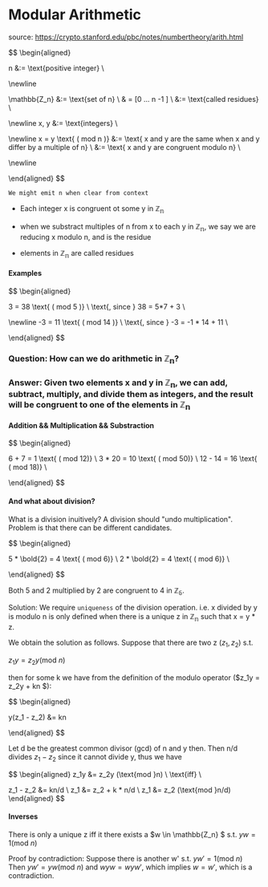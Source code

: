 # Modular Arithmetic

source: https://crypto.stanford.edu/pbc/notes/numbertheory/arith.html

$$
\begin{aligned}

n &:= \text{positive integer} \\

\newline

\mathbb{Z_n} &:= \text{set of n} \\
             & =  [0 ... n -1 ] \\
             &:= \text{called residues} \\


\newline
x, y &:= \text{integers} \\



\newline
x = y \text{ ( mod n )} &:= \text{ x and y are the same when x and y differ by a multiple of n} \\
&:= \text{ x and y are congruent modulo n} \\

\newline

\end{aligned}
$$

`We might emit n when clear from context`

- Each integer x is congruent ot some y in $\mathbb{Z_n}$
- when we substract multiples of n from x to each y in $\mathbb{Z_n}$, we say we are reducing x modulo n, and is the residue

- elements in $\mathbb{Z_n}$ are called residues

#### Examples

$$
\begin{aligned}

3 = 38 \text{ ( mod 5 )} \\
\text{, since } 38 = 5*7 + 3 \\

\newline
-3 = 11 \text{ ( mod 14 )} \\
\text{, since } -3 = -1 * 14 + 11 \\


\end{aligned}
$$

### Question: How can we do arithmetic in $\mathbb{Z_n}$?

### Answer: Given two elements x and y in $\mathbb{Z_n}$, we can add, subtract, multiply, and divide them as integers, and the result will be congruent to one of the elements in $\mathbb{Z_n}$

#### Addition && Multiplication && Substraction

$$
\begin{aligned}

6 + 7 = 1 \text{ ( mod  12)} \\
3 * 20 = 10 \text{ ( mod  50)} \\
12 - 14 = 16 \text{ ( mod  18)} \\


\end{aligned}
$$

#### And what about division?

What is a division inuitively? A division should "undo multiplication".
Problem is that there can be different candidates.

$$
\begin{aligned}

5 * \bold{2} = 4 \text{ ( mod  6)} \\
2 * \bold{2} = 4 \text{ ( mod  6)} \\

\end{aligned}
$$

Both 5 and 2 multiplied by 2 are congruent to 4 in $\mathbb{Z_6}$.

Solution:
We require `uniqueness` of the division operation.
i.e. x divided by y is modulo n is only defined when there is a unique z in $\mathbb{Z_n}$ such that x = y \* z.

We obtain the solution as follows.
Suppose that there are two z ($z_1, z_2$) s.t.

$z_1y=z_2y (\text{mod }n)$

then for some k we have from the definition of the modulo operator ($z_1y = z_2y + kn $):

$$
\begin{aligned}

y(z_1 - z_2) &= kn

\end{aligned}
$$

Let d be the greatest common divisor (gcd) of n and y then.
Then n/d divides $z_1 - z_2$ since it cannot divide y, thus we have

$$
\begin{aligned}
z_1y &= z_2y (\text{mod }n) \\
\text{iff} \\

z_1 - z_2 &= kn/d  \\
z_1       &= z_2 + k * n/d \\
z_1       &= z_2 (\text{mod }n/d)
\end{aligned}
$$

#### Inverses

There is only a unique z iff it there exists a $w \in \mathbb{Z_n} $ s.t. $yw=1 (\text{mod }n)$

Proof by contradiction:
Suppose there is another w' s.t. $yw'=1 (\text{mod }n)$
Then $yw' = yw (\text{mod }n)$
and $wyw =wyw'$, which implies $w=w'$, which is a contradiction.
